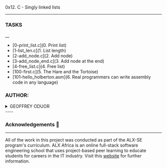 0x12. C - Singly linked lists

----

### TASKS
__


- [0-print_list.c](0. Print list)
- [1-list_len.c](1. List length)
- [2-add_node.c](2. Add node)
- [3-add_node_end.c](3. Add node at the end)
- [4-free_list.c](4. Free list)
- [100-first.c](5. The Hare and the Tortoise)
- [101-hello_holberton.asm](6. Real programmers can write assembly code in any language)

### AUTHOR:
<details>
    <summary>GEOFFREY ODUOR</summary>
    <ul>
        <li>
            <a href="https://github.com/luckyhope1">Github</a>
        </li>
        <li>
            <a href="https://twitter.com/TomGeoffry">Twitter</a>
        </li>
        <li>
            <a href="https://geoffrytom@gmail.com">e-mail</a>
        </li>
    </ul>
</details>
----

### Acknowledgements  :pray:
______


All of the work in this project was conducted as part of the ALX-SE program's curriculum. ALX Africa is an online full-stack software engineering school that uses project-based peer learning to educate students for careers in the IT industry. Visit this <a href="https://www.alxafrica.com/software-engineering-2022">website</a> for further information.
